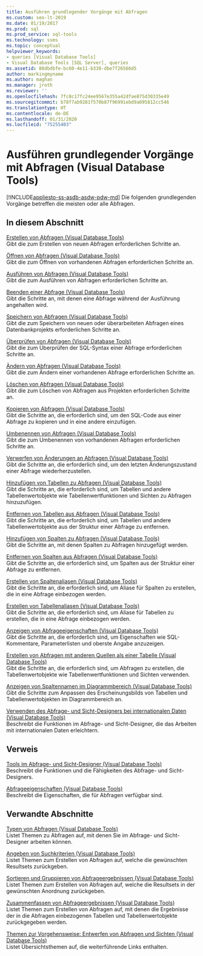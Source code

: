 ```yaml
---
title: Ausführen grundlegender Vorgänge mit Abfragen
ms.custom: seo-lt-2019
ms.date: 01/19/2017
ms.prod: sql
ms.prod_service: sql-tools
ms.technology: ssms
ms.topic: conceptual
helpviewer_keywords:
- queries [Visual Database Tools]
- Visual Database Tools [SQL Server], queries
ms.assetid: 88dbdbfe-bc60-4e11-b338-dbe7f26566d5
author: markingmyname
ms.author: maghan
ms.manager: jroth
ms.reviewer: ''
ms.openlocfilehash: 7fc8c17fc24ee9567e355a42dfae875d30335e49
ms.sourcegitcommit: b78f7ab9281f570b87f96991ebd9a095812cc546
ms.translationtype: HT
ms.contentlocale: de-DE
ms.lasthandoff: 01/31/2020
ms.locfileid: "75255403"
---
```

# <a name="perform-basic-operations-with-queries-visual-database-tools"></a>Ausführen grundlegender Vorgänge mit Abfragen (Visual Database Tools)
[!INCLUDE[appliesto-ss-asdb-asdw-pdw-md](../../includes/appliesto-ss-asdb-asdw-pdw-md.md)]
Die folgenden grundlegenden Vorgänge betreffen die meisten oder alle Abfragen.  
  
## <a name="in-this-section"></a>In diesem Abschnitt  
[Erstellen von Abfragen &#40;Visual Database Tools&#41;](../../ssms/visual-db-tools/create-queries-visual-database-tools.md)  
Gibt die zum Erstellen von neuen Abfragen erforderlichen Schritte an.  
  
[Öffnen von Abfragen &#40;Visual Database Tools&#41;](../../ssms/visual-db-tools/open-queries-visual-database-tools.md)  
Gibt die zum Öffnen von vorhandenen Abfragen erforderlichen Schritte an.  
  
[Ausführen von Abfragen &#40;Visual Database Tools&#41;](../../ssms/visual-db-tools/run-queries-visual-database-tools.md)  
Gibt die zum Ausführen von Abfragen erforderlichen Schritte an.  
  
[Beenden einer Abfrage &#40;Visual Database Tools&#41;](../../ssms/visual-db-tools/stop-a-query-visual-database-tools.md)  
Gibt die Schritte an, mit denen eine Abfrage während der Ausführung angehalten wird.  
  
[Speichern von Abfragen &#40;Visual Database Tools&#41;](../../ssms/visual-db-tools/save-queries-visual-database-tools.md)  
Gibt die zum Speichern von neuen oder überarbeiteten Abfragen eines Datenbankprojekts erforderlichen Schritte an.  
  
[Überprüfen von Abfragen &#40;Visual Database Tools&#41;](../../ssms/visual-db-tools/verify-queries-visual-database-tools.md)  
Gibt die zum Überprüfen der SQL-Syntax einer Abfrage erforderlichen Schritte an.  
  
[Ändern von Abfragen &#40;Visual Database Tools&#41;](../../ssms/visual-db-tools/modify-queries-visual-database-tools.md)  
Gibt die zum Ändern einer vorhandenen Abfrage erforderlichen Schritte an.  
  
[Löschen von Abfragen &#40;Visual Database Tools&#41;](../../ssms/visual-db-tools/delete-queries-visual-database-tools.md)  
Gibt die zum Löschen von Abfragen aus Projekten erforderlichen Schritte an.  
  
[Kopieren von Abfragen &#40;Visual Database Tools&#41;](../../ssms/visual-db-tools/copy-queries-visual-database-tools.md)  
Gibt die Schritte an, die erforderlich sind, um den SQL-Code aus einer Abfrage zu kopieren und in eine andere einzufügen.  
  
[Umbenennen von Abfragen &#40;Visual Database Tools&#41;](../../ssms/visual-db-tools/rename-queries-visual-database-tools.md)  
Gibt die zum Umbenennen von vorhandenen Abfragen erforderlichen Schritte an.  
  
[Verwerfen von Änderungen an Abfragen &#40;Visual Database Tools&#41;](../../ssms/visual-db-tools/discard-changes-made-to-queries-visual-database-tools.md)  
Gibt die Schritte an, die erforderlich sind, um den letzten Änderungszustand einer Abfrage wiederherzustellen.  
  
[Hinzufügen von Tabellen zu Abfragen &#40;Visual Database Tools&#41;](../../ssms/visual-db-tools/add-tables-to-queries-visual-database-tools.md)  
Gibt die Schritte an, die erforderlich sind, um Tabellen und andere Tabellenwertobjekte wie Tabellenwertfunktionen und Sichten zu Abfragen hinzuzufügen.  
  
[Entfernen von Tabellen aus Abfragen &#40;Visual Database Tools&#41;](../../ssms/visual-db-tools/remove-tables-from-queries-visual-database-tools.md)  
Gibt die Schritte an, die erforderlich sind, um Tabellen und andere Tabellenwertobjekte aus der Struktur einer Abfrage zu entfernen.  
  
[Hinzufügen von Spalten zu Abfragen &#40;Visual Database Tools&#41;](../../ssms/visual-db-tools/add-columns-to-queries-visual-database-tools.md)  
Gibt die Schritte an, mit denen Spalten zu Abfragen hinzugefügt werden.  
  
[Entfernen von Spalten aus Abfragen &#40;Visual Database Tools&#41;](../../ssms/visual-db-tools/remove-columns-from-queries-visual-database-tools.md)  
Gibt die Schritte an, die erforderlich sind, um Spalten aus der Struktur einer Abfrage zu entfernen.  
  
[Erstellen von Spaltenaliasen &#40;Visual Database Tools&#41;](../../ssms/visual-db-tools/create-column-aliases-visual-database-tools.md)  
Gibt die Schritte an, die erforderlich sind, um Aliase für Spalten zu erstellen, die in eine Abfrage einbezogen werden.  
  
[Erstellen von Tabellenaliasen &#40;Visual Database Tools&#41;](../../ssms/visual-db-tools/create-table-aliases-visual-database-tools.md)  
Gibt die Schritte an, die erforderlich sind, um Aliase für Tabellen zu erstellen, die in eine Abfrage einbezogen werden.  
  
[Anzeigen von Abfrageeigenschaften &#40;Visual Database Tools&#41;](../../ssms/visual-db-tools/show-query-properties-visual-database-tools.md)  
Gibt die Schritte an, die erforderlich sind, um Eigenschaften wie SQL-Kommentare, Parameterlisten und oberste Angabe anzuzeigen.  
  
[Erstellen von Abfragen mit anderen Quellen als einer Tabelle &#40;Visual Database Tools&#41;](../../ssms/visual-db-tools/create-queries-using-something-besides-a-table-visual-database-tools.md)  
Gibt die Schritte an, die erforderlich sind, um Abfragen zu erstellen, die Tabellenwertobjekte wie Tabellenwertfunktionen und Sichten verwenden.  
  
[Anzeigen von Spaltennamen im Diagrammbereich &#40;Visual Database Tools&#41;](../../ssms/visual-db-tools/show-column-names-in-the-diagram-pane-visual-database-tools.md)  
Gibt die Schritte zum Anpassen des Erscheinungsbilds von Tabellen und Tabellenwertobjekten im Diagrammbereich an.  
  
[Verwenden des Abfrage- und Sicht-Designers bei internationalen Daten &#40;Visual Database Tools&#41;](../../ssms/visual-db-tools/use-the-query-and-view-designer-with-international-data-visual-database-tools.md)  
Beschreibt die Funktionen im Abfrage- und Sicht-Designer, die das Arbeiten mit internationalen Daten erleichtern.  
  
## <a name="reference"></a>Verweis  
[Tools im Abfrage- und Sicht-Designer &#40;Visual Database Tools&#41;](../../ssms/visual-db-tools/query-and-view-designer-tools-visual-database-tools.md)  
Beschreibt die Funktionen und die Fähigkeiten des Abfrage- und Sicht-Designers.  
  
[Abfrageeigenschaften &#40;Visual Database Tools&#41;](../../ssms/visual-db-tools/query-properties-visual-database-tools.md)  
Beschreibt die Eigenschaften, die für Abfragen verfügbar sind.  
  
## <a name="related-sections"></a>Verwandte Abschnitte  
[Typen von Abfragen &#40;Visual Database Tools&#41;](../../ssms/visual-db-tools/types-of-queries-visual-database-tools.md)  
Listet Themen zu Abfragen auf, mit denen Sie im Abfrage- und Sicht-Designer arbeiten können.  
  
[Angeben von Suchkriterien &#40;Visual Database Tools&#41;](../../ssms/visual-db-tools/specify-search-criteria-visual-database-tools.md)  
Listet Themen zum Erstellen von Abfragen auf, welche die gewünschten Resultsets zurückgeben.  
  
[Sortieren und Gruppieren von Abfrageergebnissen &#40;Visual Database Tools&#41;](../../ssms/visual-db-tools/sort-and-group-query-results-visual-database-tools.md)  
Listet Themen zum Erstellen von Abfragen auf, welche die Resultsets in der gewünschten Anordnung zurückgeben.  
  
[Zusammenfassen von Abfrageergebnissen &#40;Visual Database Tools&#41;](../../ssms/visual-db-tools/summarize-query-results-visual-database-tools.md)  
Listet Themen zum Erstellen von Abfragen auf, mit denen die Ergebnisse der in die Abfragen einbezogenen Tabellen und Tabellenwertobjekte zurückgegeben werden.  
  
[Themen zur Vorgehensweise: Entwerfen von Abfragen und Sichten &#40;Visual Database Tools&#41;](../../ssms/visual-db-tools/design-queries-and-views-how-to-topics-visual-database-tools.md)  
Listet Übersichtsthemen auf, die weiterführende Links enthalten.  
  
